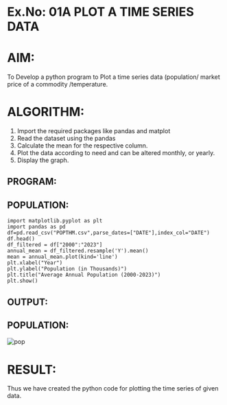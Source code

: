 # Ex.No: 01A PLOT A TIME SERIES DATA
# AIM:
To Develop a python program to Plot a time series data (population/ market price of a commodity
/temperature.
# ALGORITHM:
1. Import the required packages like pandas and matplot
2. Read the dataset using the pandas
3. Calculate the mean for the respective column.
4. Plot the data according to need and can be altered monthly, or yearly.
5. Display the graph.
## PROGRAM:
## POPULATION:
```
import matplotlib.pyplot as plt
import pandas as pd
df=pd.read_csv("POPTHM.csv",parse_dates=["DATE"],index_col="DATE")
df.head()
df_filtered = df["2000":"2023"]
annual_mean = df_filtered.resample('Y').mean()
mean = annual_mean.plot(kind='line')
plt.xlabel("Year")
plt.ylabel("Population (in Thousands)")
plt.title("Average Annual Population (2000-2023)")
plt.show()
```
## OUTPUT:
## POPULATION:

![pop](https://github.com/LokeshRajamani/TSA_EXP1/assets/120544804/5fe0a8f5-4301-451d-8129-d471a27595a4)

# RESULT:
Thus we have created the python code for plotting the time series of given data.
